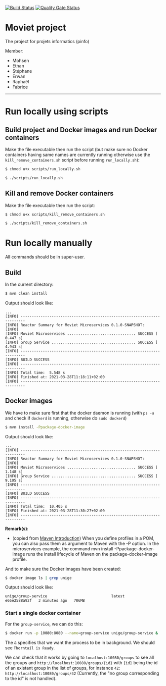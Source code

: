 [![Build Status](https://travis-ci.com/fabriceHategekimana/projet_informatique-moviet.svg?branch=develop)](https://travis-ci.com/fabriceHategekimana/projet_informatique-moviet)  [![Quality Gate Status](https://sonarcloud.io/api/project_badges/measure?project=bogdancondurache_ba&metric=alert_status)](https://sonarcloud.io/dashboard?id=bogdancondurache_ba)

# Moviet project
The project for projets informatics (pinfo)

Member:
- Mohsen
- Ethan
- Stéphane
- Erwan
- Raphaël
- Fabrice

---
# Run locally using scripts

## Build project and Docker images and run Docker containers


Make the file executable then run the script (but make sure no Docker containers having same names are currently running otherwise use the `kill_remove_containers.sh` script before running `run_locally.sh`):
```bash
$ chmod u+x scripts/run_locally.sh

$ ./scripts/run_locally.sh
```


## Kill and remove Docker containers
Make the file executable then run the script:
```bash
$ chmod u+x scripts/kill_remove_containers.sh

$ ./scripts/kill_remove_containers.sh
```

# Run locally manually

All commands should be in super-user.

## Build

In the current directory:
```bash
$ mvn clean install
```

Output should look like:
```
...
[INFO] ------------------------------------------------------------------------
[INFO] Reactor Summary for Moviet Microservices 0.1.0-SNAPSHOT:
[INFO]
[INFO] Moviet Microservices ............................... SUCCESS [  0.447 s]
[INFO] Group Service ...................................... SUCCESS [  4.943 s]
[INFO] ------------------------------------------------------------------------
[INFO] BUILD SUCCESS
[INFO] ------------------------------------------------------------------------
[INFO] Total time:  5.548 s
[INFO] Finished at: 2021-03-28T11:18:11+02:00
[INFO] ------------------------------------------------------------------------
```


## Docker images

We have to make sure first that the docker daemon is running (with `ps -a` and check if `dockerd` is running, otherwise do `sudo dockerd`)
```bash
$ mvn install -Ppackage-docker-image
```

Output should look like:
```
...
[INFO] ------------------------------------------------------------------------
[INFO] Reactor Summary for Moviet Microservices 0.1.0-SNAPSHOT:
[INFO]
[INFO] Moviet Microservices ............................... SUCCESS [  1.148 s]
[INFO] Group Service ...................................... SUCCESS [  9.105 s]
[INFO] ------------------------------------------------------------------------
[INFO] BUILD SUCCESS
[INFO] ------------------------------------------------------------------------
[INFO] Total time:  10.405 s
[INFO] Finished at: 2021-03-28T11:30:27+02:00
[INFO] ------------------------------------------------------------------------
```

**Remark(s):**
* (copied from [Maven Introduction](https://github.com/PInfo-2020/Exercises/blob/master/maven/MavenIntroduction.md)) When you define profiles in a POM, you can also pass them as argument to Maven with the -P option. In the microservices example, the command mvn install -Ppackage-docker-image runs the install lifecycle of Maven on the package-docker-image profile.


And to make sure the Docker images have been created:
```bash
$ docker image ls | grep unige
```

Output should look like:
```
unige/group-service                             latest          e66e2588a92f   3 minutes ago   706MB
```

### Start a single docker container
For the `group-service`, we can do this:
```bash
$ docker run -p 10080:8080 --name=group-service unige/group-service & 
```
The `&` specifies that we want the process to be in background. We should see `Thorntail is Ready`.

We can check that it works by going to `localhost:10080/groups` to see all the groups and `http://localhost:10080/groups/{id}` with `{id}` being the id of an existant group in the list of groups, for instance `42`: `http://localhost:10080/groups/42` (Currently, the "no group corresponding to the id" is not handled).
